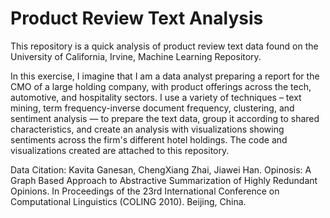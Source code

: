 # Product Review Text Analysis

This repository is a quick analysis of product review text data found on the University of California, Irvine, Machine Learning Repository. 

In this exercise, I imagine that I am a data analyst preparing a report for the CMO of a large holding company, with product offerings across the tech, automotive, and hospitality sectors. I use a variety of techniques – text mining, term frequency-inverse document frequency, clustering, and sentiment analysis — to prepare the text data, group it according to shared characteristics, and create an analysis with visualizations showing sentiments across the firm's different hotel holdings. The code and  visualizations created are attached to this repository.

Data Citation: Kavita Ganesan, ChengXiang Zhai, Jiawei Han. Opinosis: A Graph Based Approach to Abstractive Summarization of Highly Redundant Opinions. In Proceedings of the 23rd International Conference on Computational Linguistics (COLING 2010). Beijing, China.
